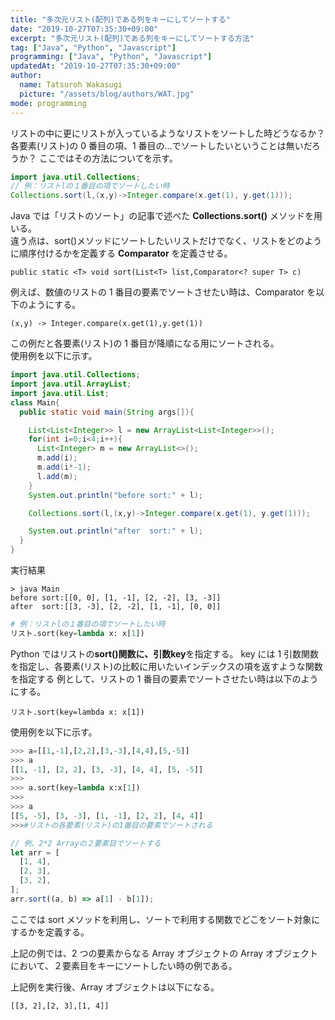 ```yaml
---
title: "多次元リスト(配列)である列をキーにしてソートする"
date: "2019-10-27T07:35:30+09:00"
excerpt: "多次元リスト(配列)である列をキーにしてソートする方法"
tag: ["Java", "Python", "Javascript"]
programming: ["Java", "Python", "Javascript"]
updatedAt: "2019-10-27T07:35:30+09:00"
author:
  name: Tatsuroh Wakasugi
  picture: "/assets/blog/authors/WAT.jpg"
mode: programming
---
```


リストの中に更にリストが入っているようなリストをソートした時どうなるか？
各要素(リスト)の 0 番目の項、1 番目の...でソートしたいということは無いだろうか？
ここではその方法についてを示す。

<div class="note_content_by_programming_language" id="note_content_Java">

```java
import java.util.Collections;
// 例：リストlの１番目の項でソートしたい時
Collections.sort(l,(x,y)->Integer.compare(x.get(1), y.get(1)));
```

Java では「リストのソート」の記事で述べた **Collections.sort()** メソッドを用いる。  
違う点は、sort()メソッドにソートしたいリストだけでなく、リストをどのように順序付けるかを定義する **Comparator** を定義させる。

`public static <T> void sort(List<T> list,Comparator<? super T> c)`

例えば、数値のリストの 1 番目の要素でソートさせたい時は、Comparator を以下のようにする。

`(x,y) -> Integer.compare(x.get(1),y.get(1))`

この例だと各要素(リスト)の 1 番目が降順になる用にソートされる。  
使用例を以下に示す。

```java
import java.util.Collections;
import java.util.ArrayList;
import java.util.List;
class Main{
  public static void main(String args[]){

    List<List<Integer>> l = new ArrayList<List<Integer>>();
    for(int i=0;i<4;i++){
      List<Integer> m = new ArrayList<>();
      m.add(i);
      m.add(i*-1);
      l.add(m);
    }
    System.out.println("before sort:" + l);

    Collections.sort(l,(x,y)->Integer.compare(x.get(1), y.get(1)));

    System.out.println("after  sort:" + l);
  }
}
```

実行結果

```
> java Main
before sort:[[0, 0], [1, -1], [2, -2], [3, -3]]
after  sort:[[3, -3], [2, -2], [1, -1], [0, 0]]
```

</div>
<div class="note_content_by_programming_language" id="note_content_Python">

```python
# 例：リストlの１番目の項でソートしたい時
リスト.sort(key=lambda x: x[1])
```

Python ではリストの**sort()**関数に、引数**key**を指定する。
key には 1 引数関数を指定し、各要素(リスト)の比較に用いたいインデックスの項を返すような関数を指定する
例として、リストの 1 番目の要素でソートさせたい時は以下のようにする。

`リスト.sort(key=lambda x: x[1])`

使用例を以下に示す。

```python
>>> a=[[1,-1],[2,2],[3,-3],[4,4],[5,-5]]
>>> a
[[1, -1], [2, 2], [3, -3], [4, 4], [5, -5]]
>>>
>>> a.sort(key=lambda x:x[1])
>>>
>>> a
[[5, -5], [3, -3], [1, -1], [2, 2], [4, 4]]
>>>#リストの各要素(リスト)の1番目の要素でソートされる
```

</div>
<div class="note_content_by_programming_language" id="note_content_Javascript">

```javascript
// 例、2*2 Arrayの２要素目でソートする
let arr = [
  [1, 4],
  [2, 3],
  [3, 2],
];
arr.sort((a, b) => a[1] - b[1]);
```

ここでは sort メソッドを利用し、ソートで利用する関数でどこをソート対象にするかを定義する。

上記の例では、2 つの要素からなる Array オブジェクトの Array オブジェクトにおいて、２要素目をキーにソートしたい時の例である。

上記例を実行後、Array オブジェクトは以下になる。

```
[[3, 2],[2, 3],[1, 4]]
```

</div>
